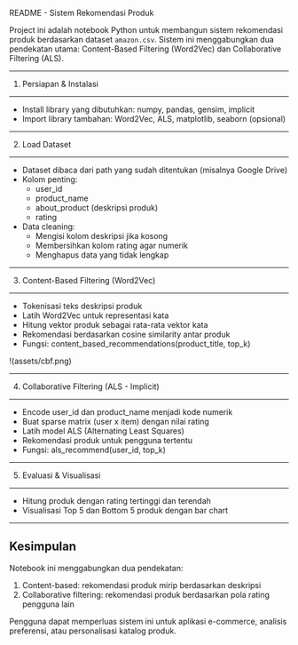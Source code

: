 README - Sistem Rekomendasi Produk

Project ini adalah notebook Python untuk membangun sistem rekomendasi produk
berdasarkan dataset `amazon.csv`. Sistem ini menggabungkan dua pendekatan utama:
Content-Based Filtering (Word2Vec) dan Collaborative Filtering (ALS).

------------------------------------------------------------
1. Persiapan & Instalasi
------------------------------------------------------------
- Install library yang dibutuhkan: numpy, pandas, gensim, implicit
- Import library tambahan: Word2Vec, ALS, matplotlib, seaborn (opsional)

------------------------------------------------------------
2. Load Dataset
------------------------------------------------------------
- Dataset dibaca dari path yang sudah ditentukan (misalnya Google Drive)
- Kolom penting: 
  * user_id
  * product_name
  * about_product (deskripsi produk)
  * rating
- Data cleaning:
  * Mengisi kolom deskripsi jika kosong
  * Membersihkan kolom rating agar numerik
  * Menghapus data yang tidak lengkap

------------------------------------------------------------
3. Content-Based Filtering (Word2Vec)
------------------------------------------------------------
- Tokenisasi teks deskripsi produk
- Latih Word2Vec untuk representasi kata
- Hitung vektor produk sebagai rata-rata vektor kata
- Rekomendasi berdasarkan cosine similarity antar produk
- Fungsi: content_based_recommendations(product_title, top_k)

!(assets/cbf.png)

------------------------------------------------------------
4. Collaborative Filtering (ALS - Implicit)
------------------------------------------------------------
- Encode user_id dan product_name menjadi kode numerik
- Buat sparse matrix (user x item) dengan nilai rating
- Latih model ALS (Alternating Least Squares)
- Rekomendasi produk untuk pengguna tertentu
- Fungsi: als_recommend(user_id, top_k)

------------------------------------------------------------
5. Evaluasi & Visualisasi
------------------------------------------------------------
- Hitung produk dengan rating tertinggi dan terendah
- Visualisasi Top 5 dan Bottom 5 produk dengan bar chart

------------------------------------------------------------
Kesimpulan
------------------------------------------------------------
Notebook ini menggabungkan dua pendekatan:
1. Content-based: rekomendasi produk mirip berdasarkan deskripsi
2. Collaborative filtering: rekomendasi produk berdasarkan pola rating pengguna lain

Pengguna dapat memperluas sistem ini untuk aplikasi e-commerce, analisis preferensi, atau personalisasi katalog produk.

